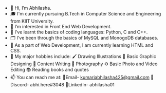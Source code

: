- 👋 Hi, I’m Abhilasha.
- 🎓 I'm currently pursuing B.Tech in Computer Science and Engineering from KIIT University.
- 👀 I’m interested in Front End Web Development.
- 🌱 I’ve learnt the basics of coding languages: Python, C and C++.
- 🗂️ I've been through the basics of MySQL and MonogoDB databases.
- 🧩 As a part of Web Development, I am currently learning HTML and CSS.
- 📌 My major hobbies include: 🖌️ Drawing Illustrations 🧮 Basic Graphic Designing 📝 Content Writing 📸 Photography ⚙️ Basic Photo and Video Editing 📚 Reading books and quotes 
- 📫 You can reach me at: 📍Email- kumariabhilasha425@gmail.com  📍Discord- abhi.here#3048  📍LinkedIn- abhilasha01


<!---
abhilashaa05/abhilashaa05 is a ✨ special ✨ repository because its `README.md` (this file) appears on your GitHub profile.
You can click the Preview link to take a look at your changes.
--->
